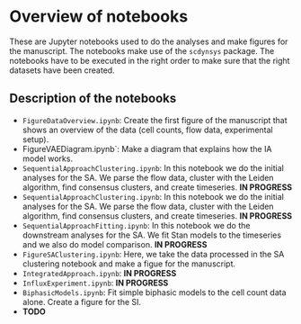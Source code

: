 # Overview of notebooks

These are Jupyter notebooks used to do the analyses and make figures for the manuscript.
The notebooks make use of the `scdynsys` package. The notebooks have to be executed in the right 
order to make sure that the right datasets have been created.

## Description of the notebooks

* `FigureDataOverview.ipynb`: Create the first figure of the manuscript that shows
  an overview of the data (cell counts, flow data, experimental setup).
* FigureVAEDiagram.ipynb`: Make a diagram that explains how the IA model works.
* `SequentialApproachClustering.ipynb`: In this notebook we do the initial analyses for the SA. 
  We parse the flow data, cluster with the Leiden algorithm, find consensus clusters,
  and create timeseries. **IN PROGRESS**
* `SequentialApproachClustering.ipynb`: In this notebook we do the initial analyses for the SA. 
  We parse the flow data, cluster with the Leiden algorithm, find consensus clusters,
  and create timeseries. **IN PROGRESS**
* `SequentialApproachFitting.ipynb`: In this notebook we do the downstream analyses for the SA. 
  We fit Stan models to the timeseries and we also do model comparison. **IN PROGRESS**
* `FigureSAClustering.ipynb`: Here, we take the data processed in the SA clustering notebook
  and make a figue for the manuscript.
* `IntegratedApproach.ipynb`: **IN PROGRESS**
* `InfluxExperiment.ipynb`: **IN PROGRESS**
* `BiphasicModels.ipynb`: Fit simple biphasic models to the cell count data alone.
Create a figure for the SI.
* **TODO**

